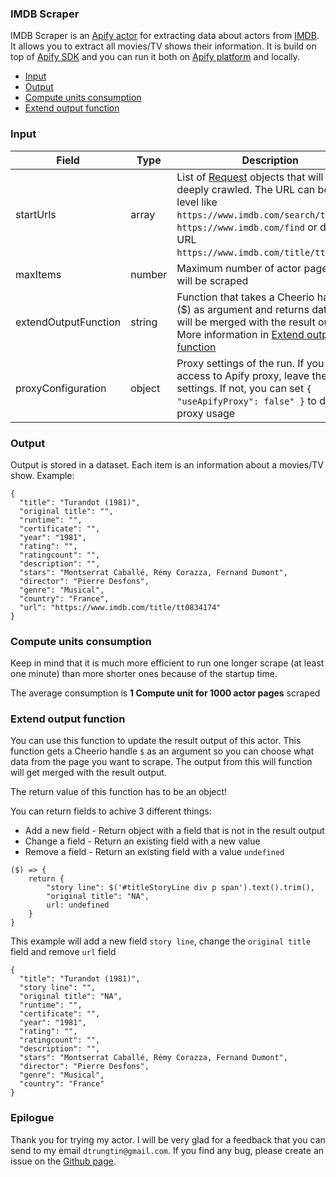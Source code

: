 ### IMDB Scraper

IMDB Scraper is an [Apify actor](https://apify.com/actors) for extracting data about actors from [IMDB](https://www.imdb.com/search/title/). It allows you to extract all movies/TV shows their information. It is build on top of [Apify SDK](https://sdk.apify.com/) and you can run it both on [Apify platform](https://my.apify.com) and locally.

- [Input](#input)
- [Output](#output)
- [Compute units consumption](#compute-units-consumption)
- [Extend output function](#extend-output-function)

### Input

| Field | Type | Description | Default value
| ----- | ---- | ----------- | -------------|
| startUrls | array | List of [Request](https://sdk.apify.com/docs/api/request#docsNav) objects that will be deeply crawled. The URL can be top level like `https://www.imdb.com/search/title/` or `https://www.imdb.com/find` or detail URL `https://www.imdb.com/title/tt7286456`. | `[{ "url": "https://www.imdb.com/search/title/" }]`|
| maxItems | number | Maximum number of actor pages that will be scraped | all found |
| extendOutputFunction | string | Function that takes a Cheerio handle ($) as argument and returns data that will be merged with the result output. More information in [Extend output function](#extend-output-function) | |
| proxyConfiguration | object | Proxy settings of the run. If you have access to Apify proxy, leave the default settings. If not, you can set `{ "useApifyProxy": false" }` to disable proxy usage | `{ "useApifyProxy": true }`|

### Output

Output is stored in a dataset. Each item is an information about a movies/TV show. Example:

```
{
  "title": "Turandot (1981)",
  "original title": "",
  "runtime": "",
  "certificate": "",
  "year": "1981",
  "rating": "",
  "ratingcount": "",
  "description": "",
  "stars": "Montserrat Caballé, Rémy Corazza, Fernand Dumont",
  "director": "Pierre Desfons",
  "genre": "Musical",
  "country": "France",
  "url": "https://www.imdb.com/title/tt0834174"
}
```

### Compute units consumption
Keep in mind that it is much more efficient to run one longer scrape (at least one minute) than more shorter ones because of the startup time.

The average consumption is **1 Compute unit for 1000 actor pages** scraped

### Extend output function

You can use this function to update the result output of this actor. This function gets a Cheerio handle `$` as an argument so you can choose what data from the page you want to scrape. The output from this will function will get merged with the result output.

The return value of this function has to be an object!

You can return fields to achive 3 different things:
- Add a new field - Return object with a field that is not in the result output
- Change a field - Return an existing field with a new value
- Remove a field - Return an existing field with a value `undefined`


```
($) => {
    return {
        "story line": $('#titleStoryLine div p span').text().trim(),
        "original title": "NA",
        url: undefined
    }
}
```
This example will add a new field `story line`, change the `original title` field and remove `url` field
```
{
  "title": "Turandot (1981)",
  "story line": "",
  "original title": "NA",
  "runtime": "",
  "certificate": "",
  "year": "1981",
  "rating": "",
  "ratingcount": "",
  "description": "",
  "stars": "Montserrat Caballé, Rémy Corazza, Fernand Dumont",
  "director": "Pierre Desfons",
  "genre": "Musical",
  "country": "France"
}
```

### Epilogue
Thank you for trying my actor. I will be very glad for a feedback that you can send to my email `dtrungtin@gmail.com`. If you find any bug, please create an issue on the [Github page](https://github.com/dtrungtin/actor-imdb-scraper).